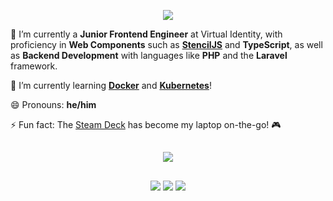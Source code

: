<p align="center">
<img src="https://dwoliveira.com/img/Screenshot_16.png"/></p>

🔭 I’m currently a **Junior Frontend Engineer** at Virtual Identity, with proficiency in **Web Components** such as **[StencilJS](https://github.com/ionic-team/stencil)** and **TypeScript**, as well as **Backend Development**  with languages like **PHP** and the **Laravel** framework.

🌱 I’m currently learning **[Docker](https://www.docker.com/)** and **[Kubernetes](https://kubernetes.io/)**!

😄 Pronouns: **he/him**

⚡ Fun fact: The [Steam Deck](https://www.steamdeck.com/en/) has become my laptop on-the-go! 🎮

##

<p align="center">
  <picture>
    <source 
      srcset="https://github-readme-stats.vercel.app/api/top-langs?username=pnboliveira&show_icons=true&theme=dark&layout=compact"
      media="(prefers-color-scheme: dark)"
    />
    <source
      srcset="https://github-readme-stats.vercel.app/api/top-langs?username=pnboliveira&show_icons=true&layout=compact"
      media="(prefers-color-scheme: light), (prefers-color-scheme: no-preference)"
    />
    <img src="https://github-readme-stats.vercel.app/api/top-langs?username=pnboliveira&show_icons=true&layout=compact" />
  </picture>
</p>

##

<p align="center">
<a href="https://linkedin.com/in/dwoliveira" target="_blank"><img src="https://img.shields.io/badge/LinkedIn-blue?logo=linkedin&style=for-the-badge"/></a>
<a href="https://blog.dwoliveira.com" target="_blank"><img src="https://img.shields.io/badge/Blog-black?logo=medium&style=for-the-badge"/></a>
<a href="https://www.youtube.com/channel/UC57uf5r3SY67G34tSbMBssg" target="_blank"><img src="https://img.shields.io/badge/YouTube-red?logo=youtube&style=for-the-badge"/></a>
</p>

<!--
**pnboliveira/pnboliveira** is a ✨ _special_ ✨ repository because its `README.md` (this file) appears on your GitHub profile.

Here are some ideas to get you started:

-->
